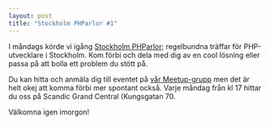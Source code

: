 ```yaml
---
layout: post
title: "Stockholm PHParlor #1"
---
```

I måndags körde vi igång [Stockholm PHParlor](/phparlor/); regelbundna träffar för PHP-utvecklare i Stockholm. Kom förbi och dela med dig av en cool lösning eller passa på att bolla ett problem du stött på.

Du kan hitta och anmäla dig till eventet på [vår Meetup-grupp](http://www.meetup.com/symfony-se/) men det är helt okej att komma förbi mer spontant också. Varje måndag från kl 17 hittar du oss på Scandic Grand Central (Kungsgatan 70.

Välkomna igen imorgon!
